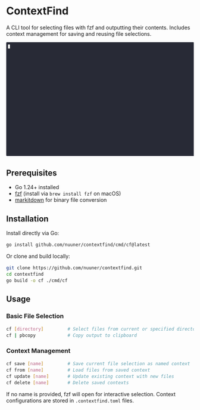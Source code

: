 # ContextFind

A CLI tool for selecting files with fzf and outputting their contents. Includes context management for saving and reusing file selections.

![cf demo](./demonstration.gif)

## Prerequisites

- Go 1.24+ installed
- [fzf](https://github.com/junegunn/fzf) (install via `brew install fzf` on macOS)
- [markitdown](https://github.com/microsoft/markitdown) for binary file conversion

## Installation

Install directly via Go:

```bash
go install github.com/nuuner/contextfind/cmd/cf@latest
```

Or clone and build locally:

```bash
git clone https://github.com/nuuner/contextfind.git
cd contextfind
go build -o cf ./cmd/cf
```

## Usage

### Basic File Selection

```bash
cf [directory]         # Select files from current or specified directory
cf | pbcopy            # Copy output to clipboard
```

### Context Management

```bash
cf save [name]         # Save current file selection as named context
cf from [name]         # Load files from saved context
cf update [name]       # Update existing context with new files
cf delete [name]       # Delete saved contexts
```

If no name is provided, fzf will open for interactive selection. Context configurations are stored in `.contextfind.toml` files.
